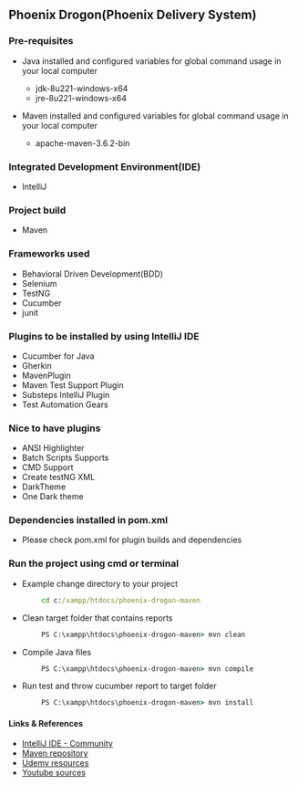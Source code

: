 ## **Phoenix Drogon(Phoenix Delivery System)**

### Pre-requisites
- Java installed and configured variables for global command usage in your local computer
    - jdk-8u221-windows-x64
    - jre-8u221-windows-x64
    
- Maven installed and configured variables for global command usage in your local computer
    - apache-maven-3.6.2-bin
    
### Integrated Development Environment(IDE) 
- IntelliJ

### Project build 
- Maven

### Frameworks used 
- Behavioral Driven Development(BDD)
- Selenium 
- TestNG 
- Cucumber
- junit

### Plugins to be installed by using IntelliJ IDE
- Cucumber for Java
- Gherkin
- MavenPlugin
- Maven Test Support Plugin
- Substeps IntelliJ Plugin
- Test Automation Gears

### Nice to have plugins
- ANSI Highlighter
- Batch Scripts Supports
- CMD Support
- Create testNG XML
- DarkTheme
- One Dark theme

### Dependencies installed in pom.xml
* Please check pom.xml for plugin builds and dependencies

### Run the project using cmd or terminal
- Example change directory to your project
```cmd
        cd c:/xampp/htdocs/phoenix-drogon-maven
```
- Clean target folder that contains reports  
```cmd
        PS C:\xampp\htdocs\phoenix-drogon-maven> mvn clean
```
- Compile Java files
```cmd
        PS C:\xampp\htdocs\phoenix-drogon-maven> mvn compile
```
- Run test and throw cucumber report to target folder  
```cmd
        PS C:\xampp\htdocs\phoenix-drogon-maven> mvn install
```

#### Links & References
* [IntelliJ IDE - Community](https://www.jetbrains.com/idea/download/#section=windows)
* [Maven repository](https://mvnrepository.com/)
* [Udemy resources](https://www.udemy.com/course/cucumber-with-selenium/learn/lecture/5966568#overview)
* [Youtube sources](https://www.youtube.com/executeautomation)